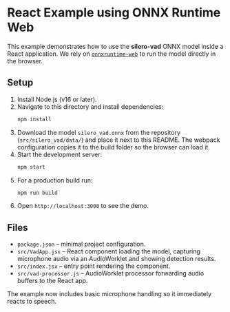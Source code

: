 # React Example using ONNX Runtime Web

This example demonstrates how to use the **silero-vad** ONNX model inside a React application. We rely on [`onnxruntime-web`](https://www.npmjs.com/package/onnxruntime-web) to run the model directly in the browser.

## Setup

1. Install Node.js (v16 or later).
2. Navigate to this directory and install dependencies:
   ```bash
   npm install
   ```
3. Download the model `silero_vad.onnx` from the repository (`src/silero_vad/data/`)
   and place it next to this README. The webpack configuration copies it to the
   build folder so the browser can load it.
4. Start the development server:
   ```bash
   npm start
   ```
5. For a production build run:
   ```bash
   npm run build
   ```
6. Open `http://localhost:3000` to see the demo.

## Files

- `package.json` – minimal project configuration.
- `src/VadApp.jsx` – React component loading the model, capturing microphone audio via an AudioWorklet and showing detection results.
- `src/index.jsx` – entry point rendering the component.
- `src/vad-processor.js` – AudioWorklet processor forwarding audio buffers to the React app.

The example now includes basic microphone handling so it immediately reacts to speech.
